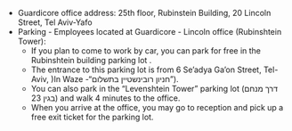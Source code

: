 - Guardicore office address: 25th floor, Rubinstein Building, 20 Lincoln Street, Tel Aviv-Yafo
- Parking - Employees located at Guardicore - Lincoln office (Rubinshtein Tower):
	- If you plan to come to work by car, you can park for free in the Rubinshtein building parking lot .
	- The entrance to this parking lot is from 6 Se’adya Ga’on Street, Tel-Aviv, )In Waze -“חניון רובינשטיין בתשלום”).
	- You can also park in the “Levenshtein Tower” parking lot (דרך מנחם בגין 23) and walk 4 minutes to the office.
	- When you arrive at the office, you may go to reception and pick up a free exit ticket for the parking lot.